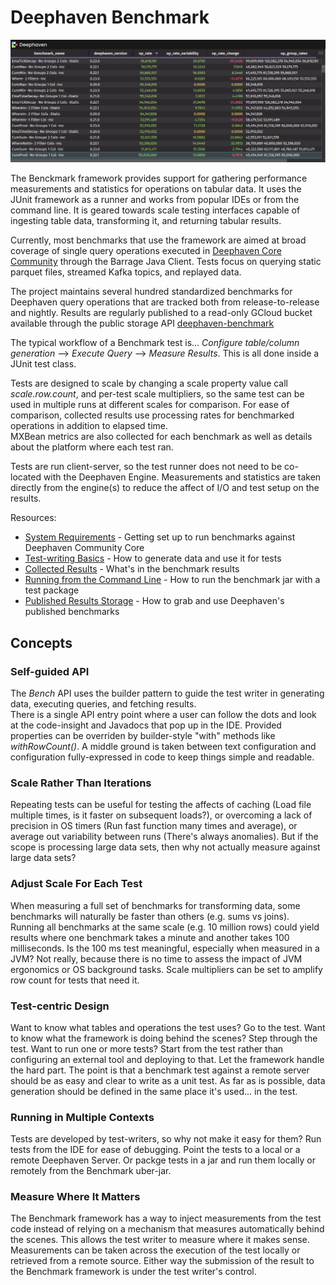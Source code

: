 # Deephaven Benchmark

![Operation Rate Change Tracking By Release](docs/BenchmarkChangeTable.png)

The Benckmark framework provides support for gathering performance measurements and statistics for operations on tabular data.  It uses the JUnit
framework as a runner and works from popular IDEs or from the command line.  It is geared towards scale testing interfaces capable of ingesting 
table data, transforming it, and returning tabular results. 

Currently, most benchmarks that use the framework are aimed at broad coverage of single query operations executed in 
[Deephaven Core Community](https://deephaven.io/community/) through the Barrage Java Client.  Tests focus on querying static parquet files, 
streamed Kafka topics, and replayed data.

The project maintains several hundred standardized benchmarks for Deephaven query operations that are tracked both from release-to-release and 
nightly. Results are regularly published to a read-only GCloud bucket available through the public storage API 
[deephaven-benchmark](https://storage.googleapis.com/deephaven-benchmark)   

The typical workflow of a Benchmark test is... *Configure table/column generation* --> *Execute Query* --> *Measure Results*.  This is all done inside a JUnit test class.

Tests are designed to scale by changing a scale property value call *scale.row.count*, and per-test scale multipliers, so the same test can be used in multiple runs 
at different scales for comparison.  For ease of comparison, collected results use processing rates for benchmarked operations in addition to elapsed time.  
MXBean metrics are also collected for each benchmark as well as details about the platform where each test ran.

Tests are run client-server, so the test runner does not need to be co-located with the Deephaven Engine.  Measurements and statistics are taken directly 
from the engine(s) to reduce the affect of I/O and test setup on the results.

Resources:
- [System Requirements](docs/GettingStarted.md) - Getting set up to run benchmarks against Deephaven Community Core
- [Test-writing Basics](docs/TestWritingBasics.md) - How to generate data and use it for tests
- [Collected Results](docs/CollectedResults.md) - What's in the benchmark results
- [Running from the Command Line](docs/CommandLine.md) - How to run the benchmark jar with a test package
- [Published Results Storage](docs/PublishedResults.md) - How to grab and use Deephaven's published benchmarks

## Concepts

### Self-guided API
The *Bench* API uses the builder pattern to guide the test writer in generating data, executing queries, and fetching results.  
There is a single API entry point where a user can follow the dots and look at the code-insight and Javadocs that pop up in the IDE. Provided properties 
can be overriden by builder-style "with" methods like *withRowCount()*.  A middle ground is taken between text configuration and configuration 
fully-expressed in code to keep things simple and readable.

### Scale Rather Than Iterations
Repeating tests can be useful for testing the affects of caching (Load file multiple times, is it faster on subsequent loads?), or overcoming a lack of 
precision in OS timers (Run fast function many times and average), or average out variability between runs (There's always anomalies). But if the 
scope is processing large data sets, then why not actually measure against large data sets?

### Adjust Scale For Each Test
When measuring a full set of benchmarks for transforming data, some benchmarks will naturally be faster than others (e.g. sums vs joins). Running all benchmarks
at the same scale (e.g. 10 million rows) could yield results where one benchmark takes a minute and another takes 100 milliseconds.  Is the 100 ms test 
meaningful, especially when measured in a JVM?  Not really, because there is no time to assess the impact of JVM ergonomics or OS background tasks.  Scale
multipliers can be set to amplify row count for tests that need it.

### Test-centric Design
Want to know what tables and operations the test uses? Go to the test.  Want to know what the framework is doing behind the scenes?  Step through the test.
Want to run one or more tests?  Start from the test rather than configuring an external tool and deploying to that. Let the framework handle the hard part.
The point is that a benchmark test against a remote server should be as easy and clear to write as a unit test.  As far as is possible, data generation 
should be defined in the same place it's used... in the test.

### Running in Multiple Contexts
Tests are developed by test-writers, so why not make it easy for them?  Run tests from the IDE for ease of debugging. Point the tests to a local or a remote
Deephaven Server.  Or packge tests in a jar and run them locally or remotely from the Benchmark uber-jar.

### Measure Where It Matters
The Benchmark framework has a way to inject measurements from the test code instead of relying on a mechanism that measures automatically behind the scenes.
This allows the test writer to measure where it makes sense.  Measurements can be taken across the execution of the test locally or retrieved from a remote source.
Either way the submission of the result to the Benchmark framework is under the test writer's control.
